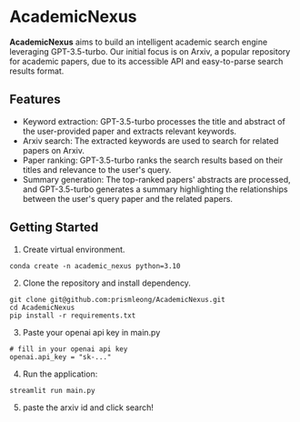 # AcademicNexus

**AcademicNexus** aims to build an intelligent academic search engine leveraging GPT-3.5-turbo. Our initial focus is on Arxiv, a popular repository for academic papers, due to its accessible API and easy-to-parse search results format.


## Features
* Keyword extraction: GPT-3.5-turbo processes the title and abstract of the user-provided paper and extracts relevant keywords.
* Arxiv search: The extracted keywords are used to search for related papers on Arxiv.
* Paper ranking: GPT-3.5-turbo ranks the search results based on their titles and relevance to the user's query.
* Summary generation: The top-ranked papers' abstracts are processed, and GPT-3.5-turbo generates a summary highlighting the relationships between the user's query paper and the related papers.

## Getting Started


1. Create virtual environment.
```
conda create -n academic_nexus python=3.10
```

2. Clone the repository and install dependency.
```
git clone git@github.com:prismleong/AcademicNexus.git
cd AcademicNexus
pip install -r requirements.txt
```

3. Paste your openai api key in main.py
```
# fill in your openai api key
openai.api_key = "sk-..."
```

4. Run the application:
```
streamlit run main.py
```

5. paste the arxiv id and click search!
